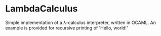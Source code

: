 # LambdaCalculus

Simple implementation of a λ-calculus interpreter, written in OCAML.
An example is provided for recursive printing of 'Hello, world!'
